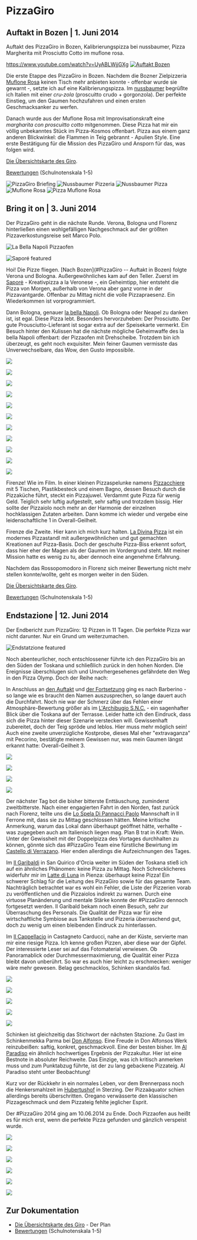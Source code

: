 # PizzaGiro

## Auftakt in Bozen | 1\. Juni 2014

Auftakt des PizzaGiro in Bozen, Kalibrierungspizza bei nussbaumer, Pizza Margherita mit Prosciutto Cotto im muflone rosa.

<https://www.youtube.com/watch?v=UyABLWjjGXg> [![Auftakt Bozen](http://img.youtube.com/vi/UyABLWjjGXg/0.jpg)](http://www.youtube.com/watch?v=UyABLWjjGXg)

Die erste Etappe des PizzaGiro in Bozen. Nachdem die Bozner Zielpizzeria [Muflone Rosa](https://plus.google.com/101417088472218693904/about?gl=at&hl=en) keinen Tisch mehr anbieten konnte - offenbar wurde sie gewarnt -, setzte ich auf eine Kalibrierungspizza. Im [nussbaumer](http://www.vinum.it/Gastronomie-Lokale/nussbaumer.html) begrüßte ich Italien mit einer _cru-zola_ (proscuitto crudo + gorgonzola). Der perfekte Einstieg, um den Gaumen hochzufahren und einen ersten Geschmacksanker zu werfen.

Danach wurde aus der Muflone Rosa mit Improvisationskraft eine _margharita con proscuitto cotto_ mitgenommen. Diese Pizza hat mir ein völlig unbekanntes Stück im Pizza-Kosmos offenbart. Pizza aus einem ganz anderen Blickwinkel: die Flammen in Teig gebrannt - Apulien Style. Eine erste Bestätigung für die Mission des PizzaGiro und Ansporn für das, was folgen wird.

[Die Übersichtskarte des Giro](https://mapsengine.google.com/map/edit?mid=zLTl1OwaLcWA.kO5dZbHqmECk).

[Bewertungen](https://docs.google.com/spreadsheets/d/1nJDMmr8qeW6X0n13t-sRvPXcfXNC589JQmiwaUws5mM/edit?usp=sharing) (Schulnotenskala 1-5)

![PizzaGiro Briefing](images/the_challenge.jpg) ![Nussbaumer Pizzeria](images/nussbaumer_outdoor.jpg) ![Nussbaumer Pizza](images/nussbaumer_pizza.jpg) ![Muflone Rosa](images/muflone_rosa_outdoor.jpg) ![Pizza Muflone Rosa](images/muflone_rosa_pizza.jpg)

## Bring it on | 3\. Juni 2014

Der PizzaGiro geht in die nächste Runde. Verona, Bologna und Florenz hinterließen einen wohlgefälligen Nachgeschmack auf der größten Pizzaverkostungsreise seit Marco Polo.

![La Bella Napoli Pizzaofen](images/la_bella_napoli_pizzaofen.jpg)

![Saporé featured](images/IMG_20140601_141022.jpg)

Hoi! Die Pizze fliegen. [Nach Bozen](#PizzaGiro -- Auftakt in Bozen) folgte Verona und Bologna. Außergewöhnliches kam auf den Teller. Zuerst im [Saporė](http://www.saporeverona.it/) - Kreativpizza a la Veronese -, ein Geheimtipp, hier entsteht die Pizza von Morgen, außerhalb von Verona aber ganz vorne in der Pizzavantgarde. Offenbar zu Mittag nicht die volle Pizzapraesenz. Ein Wiederkommen ist vorprogrammiert.

Dann Bologna, genauer [la bella Napoli](http://www.labellanapoli.it/). Ob Bologna oder Neapel zu danken ist, ist egal. Diese Pizza lebt. Besonders hervorzuheben: Der Prosciutto. Der gute Prousciutto-Lieferant ist sogar extra auf der Speisekarte vermerkt. Ein Besuch hinter den Kulissen hat die nächste mögliche Geheimwaffe des la bella Napoli offenbart: der Pizzaofen mit Drehscheibe. Trotzdem bin ich überzeugt, es geht noch exquisiter. Mein feiner Gaumen vermisste das Unverwechselbare, das Wow, den Gusto impossibile.

![](images/sapore_outdoor-150x150.jpg)

![](images/sapore_pizza-150x150.jpg)

![](images/sapore_indoor-150x150.jpg)

![](images/la_bella_napoli_outdoor-150x150.jpg)

![](images/la_bella_napoli_pizzaofen-150x150.jpg)

![](images/la_bella_napoli_pizza-150x150.jpg)

![](images/pizzacchiere_outdoor-150x150.jpg)

![](images/pizzacchiere_pizza-150x150.jpg)

![](images/la_pizza_divina_outdoor-150x150.jpg)

![](images/la_pizza_divina_indoor-150x150.jpg)

![](images/la_pizza_divina_pizza-150x150.jpg)

Firenze! Wie im Film. In einer kleinen Pizzaspelunke namens [Pizzacchiere](http://www.pizzacchiere.com/) mit 5 Tischen, Plastikbesteck und einem Bagno, dessen Besuch durch die Pizzaküche führt, steckt ein Pizzajuwel. Verdammt gute Pizza für wenig Geld. Teiglich sehr luftig aufgestellt, sehr saftig und trotzdem bissig. Hier sollte der Pizzaiolo noch mehr an der Harmonie der einzelnen hochklassigen Zutaten arbeiten. Dann komme ich wieder und vergebe eine leidenschaftliche 1 in Overall-Geilheit.

Firenze die Zweite. Hier kann ich mich kurz halten. [La Divina Pizza](http://www.ladivinapizza.it/) ist ein modernes Pizzastandl mit außergewöhnlichen und gut gemachten Kreationen auf Pizza-Basis. Doch der geschulte Pizza-Biss erkennt sofort, dass hier eher der Magen als der Gaumen im Vordergrund steht. Mit meiner Mission hatte es wenig zu tu, aber dennoch eine angenehme Erfahrung.

Nachdem das Rossopomodoro in Florenz sich meiner Bewertung nicht mehr stellen konnte/wollte, geht es morgen weiter in den Süden.

[Die Übersichtskarte des Giro](https://mapsengine.google.com/map/edit?mid=zLTl1OwaLcWA.kO5dZbHqmECk).

[Bewertungen](https://docs.google.com/spreadsheets/d/1nJDMmr8qeW6X0n13t-sRvPXcfXNC589JQmiwaUws5mM/edit?usp=sharing) (Schulnotenskala 1-5)

## Endstazione | 12\. Juni 2014

Der Endbericht zum PizzaGiro: 12 Pizzen in 11 Tagen. Die perfekte Pizza war nicht darunter. Nur ein Grund um weiterzumachen.

![Endstatzione featured](images/IMG_20140606_192100.jpg)

Noch abenteurlicher, noch entschlossener führte ich den PizzaGiro bis an den Süden der Toskana und schließlich zurück in den hohen Norden. Die Ereignisse überschlugen sich und Unvorhergesehenes gefährdete den Weg in den Pizza Olymp. Doch der Reihe nach:

In Anschluss an [den Auftakt](http://digit.alitility.com/gastronomicalitility/pizzagiro-auftakt-in-bozen/ "#PizzaGiro -- Auftakt in Bozen") und [der Fortsetzung](http://digit.alitility.com/gastronomicalitility/pizzagiro-bring-it-on/ "#PizzaGiro -- Bring it on") ging es nach Barberino - so lange wie es braucht den Namen auszusprechen, so lange dauert auch die Durchfahrt. Noch nie war der Schmerz über das Fehlen einer Atmosphäre-Bewertung größer als im [L'Archibugio S.N.C.](https://plus.google.com/116010301172668321918/about?gl=at&hl=en) - ein sagenhafter Blick über die Toskana auf der Terrasse. Leider hatte ich den Eindruck, dass sich die Pizza hinter dieser Szenarie verstecken will. Gewissenhaft zubereitet, doch der Teig spröde und leblos. Hier muss mehr möglich sein! Auch eine zweite unverzügliche Kostprobe, dieses Mal eher "extravaganza" mit Pecorino, bestätigte meinem Gewissen nur, was mein Gaumen längst erkannt hatte: Overall-Geilheit 3.

![](images/IMG_20140604_195520-150x150.jpg)

![](images/IMG_20140604_195454-150x150.jpg)

![](images/IMG_20140604_201559-150x150.jpg)

![](images/IMG_20140604_204025-150x150.jpg)

Der nächster Tag bot die bisher bitterste Enttäuschung, zuminderst zweitbitterste. Nach einer engagierten Fahrt in den Norden, fast zurück nach Florenz, teilte uns die [Lo Spela Di Pannacci Paolo](http://www.lospela.it/) Mannschaft in Il Ferrone mit, dass sie zu Mittag geschlossen hätten. Meine kritische Anmerkung, warum das Lokal dann überhaupt geöffnet hätte, verhallte - was zugegeben auch am Italienisch liegen mag. Plan B trat in Kraft: Wein. Unter der Gewissheit mit der Doppelpizza des Vortages durchhalten zu können, gönnte sich das #PizzaGiro Team eine fürstliche Bewirtung im [Castello di Verrazano](http://www.verrazzano.com/en/). Hier enden allerdings die Aufzeichnungen des Tages.

Im [Il Garibaldi](http://www.ilgaribaldisanquirico.it/) in San Quirico d'Orcia weiter im Süden der Toskana stieß ich auf ein ähnliches Phänomen: keine Pizza zu Mittag. Noch Schrecklicheres widerfuhr mir im [Latte di Luna](http://www.verrazzano.com/en/) in Pienza: überhaupt keine Pizza! Ein schwerer Schlag für die Leitung des PizzaGiro sowie für das gesamte Team. Nachträglich betrachtet war es wohl ein Fehler, die Liste der Pizzerien vorab zu veröffentlichen und die Pizzaiolos indirekt zu warnen. Durch eine virtuose Planänderung und mentale Stärke konnte der #PizzaGiro dennoch fortgesetzt werden. Il Garibald bekam noch einen Besuch, sehr zur Überraschung des Personals. Die Qualität der Pizza war für eine wirtschaftliche Symbiose aus Tankstelle und Pizzeria überraschend gut, doch zu wenig um einen bleibenden Eindruck zu hinterlassen.

Im [Il Cappellacio](http://www.ilcappellaccio.com/) in Castagneto Carducci, nahe an der Küste, servierte man mir eine riesige Pizza. Ich kenne großen Pizzen, aber diese war der Gipfel. Der interessierte Leser sei auf das Fotomaterial verwiesen. Ob Panoramablick oder Durchmessermaximierung, die Qualität einer Pizza bleibt davon unberührt. So war es auch hier leicht zu erschmecken: weniger wäre mehr gewesen. Belag geschmacklos, Schinken skandalös fad.

![](images/IMG_20140606_125202-150x150.jpg)

![](images/IMG_20140606_200242-150x150.jpg)

![](images/IMG_20140607_185751-150x150.jpg)

![](images/IMG_20140607_192203-150x150.jpg)

![](images/IMG_20140607_192221-150x150.jpg)

Schinken ist gleichzeitig das Stichwort der nächsten Stazione. Zu Gast im Schinkenmekka Parma bei [Don Alfonso](http://www.ristorantedonalfonso.com/). Eine Freude in Don Alfonsos Werk reinzubeißen: saftig, konkret, geschmackvoll. Eine der besten bisher. Im [Al Paradiso](http://www.vicenza.com/vetrina/al-paradiso) ein ähnlich hochwertiges Ergebnis der Pizzakultur. Hier ist eine Bestnote in absoluter Reichweite. Das Einzige, was ich kritisch anmerken muss und zum Punktabzug führte, ist der zu lang gebackene Pizzateig. Al Paradiso steht unter Beobachtung!

Kurz vor der Rückkehr in ein normales Leben, vor dem Brennerpass noch die Henkersmahlzeit im [Hubertushof](http://www.hotel-hubertushof.it/) in Sterzing. Der Pizzaäquator schien allerdings bereits überschritten. Oregano verwässerte den klassischen Pizzageschmack und dem Pizzateig fehlte jeglicher Esprit.

Der #PizzaGiro 2014 ging am 10.06.2014 zu Ende. Doch Pizzaofen aus heißt es für mich erst, wenn die perfekte Pizza gefunden und gänzlich verspeist wurde.

![](images/IMG_20140608_200009-150x150.jpg)

![](images/IMG_20140608_191627-150x150.jpg)

![](images/IMG_20140609_204204-150x150.jpg)

![](images/IMG_20140609_201603-150x150.jpg)

![](images/IMG_20140610_142545-150x150.jpg)

![](images/IMG_20140610_140141-150x150.jpg)

## Zur Dokumentation

- [Die Übersichtskarte des Giro](https://mapsengine.google.com/map/edit?mid=zLTl1OwaLcWA.kO5dZbHqmECk) - Der Plan
- [Bewertungen](https://docs.google.com/spreadsheets/d/1nJDMmr8qeW6X0n13t-sRvPXcfXNC589JQmiwaUws5mM/edit?usp=sharing) (Schulnotenskala 1-5)
